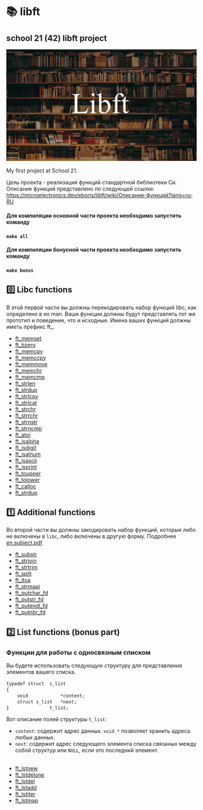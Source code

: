 # 📚 libft

## school 21 (42) libft project

<img src="./image.jpg" width=%80 height=%80>

My first project at School 21.

Цель проекта - реализация функций стандартной библиотеки Си.
Описание функций представлено по следующей ссылке:
https://microelectronics.dev/eboris/libft/wiki/Описание-функций?lang=ru-RU

#### Для компиляции основной части проекта необходимо запустить команду <br>
#### ```make all```  <br> 

#### Для компиляции бонусной части проекта необходимо запустить команду <br>
#### ```make bonus```  <br>

## 0️⃣ Libc functions

В этой первой части вы должны перекодировать набор функций libc, как определено в их man.
Ваши функции должны будут представлять тот же прототип и поведение, что и исходные.
Имена ваших функций должны иметь префикс ft_. 

* [ft_memset](/ft_memset.c)
* [ft_bzero](/ft_bzero.c)
* [ft_memcpy](/ft_memcpy.c)
* [ft_memccpy](/ft_memccpy.c)
* [ft_memmove](/ft_memmove.c)
* [ft_memchr](/ft_memchr.c)
* [ft_memcmp](/ft_memcmp.c)
* [ft_strlen](/ft_strlen.c)
* [ft_strdup](/ft_strdup.c)
* [ft_strlcpy](/ft_strlcpy.c)
* [ft_strlcat](/ft_strlcat.c)
* [ft_strchr](/ft_strchr.c)
* [ft_strrchr](/ft_strrchr.c)
* [ft_strnstr](/ft_strnstr.c)
* [ft_strncmp](/ft_strncmp.c)
* [ft_atoi](//ft_atoi.c)
* [ft_isalpha](/ft_isalpha.c)
* [ft_isdigit](/ft_isdigit.c)
* [ft_isalnum](/ft_isalnum.c)
* [ft_isascii](/ft_isascii.c)
* [ft_isprint](/ft_isprint.c)
* [ft_toupper](/ft_toupper.c)
* [ft_tolower](/ft_tolower.c)
* [ft_calloc](/ft_calloc.c)
* [ft_strdup](/ft_strdup.c)

## 1️⃣ Additional functions
Во второй части вы должны закодировать набор функций, которые либо не включены в `libc`, либо включены в другую форму.
Подробнее [en.subject.pdf](/en.subject.pdf)

* [ft_substr](/ft_substr.c)
* [ft_strjoin](/ft_strjoin.c)
* [ft_strtrim](/ft_strtrim.c)
* [ft_split](/ft_split.c)
* [ft_itoa](/ft_itoa.c)
* [ft_strmapi](/ft_strmapi.c)
* [ft_putchar_fd](/ft_putchar_fd.c)
* [ft_putstr_fd](/ft_putstr_fd.c)
* [ft_putendl_fd](/ft_putendl_fd.c)
* [ft_putnbr_fd](/ft_putnbr_fd.c)

## 2️⃣ List functions (bonus part)

### Функции для работы с односвязным списком

Вы будете использовать следующую структуру для представления элементов вашего списка.

```
typedef struct  s_list
{
    void            *content;
    struct s_list   *next;
}               t_list;
```

Вот описание полей структуры `t_list`:

- `content`: содержит адрес данных. `void *` позволяет хранить адреса любых данных.
- `next`: содержит адрес следующего элемента списка связаных между собой структур или `NULL`, если это последний элемент.</br>
  </br>
* [ft_lstnew](/ft_lstnew.c)
* [ft_lstdelone](/ft_lstdelone.c)
* [ft_lstdel](/ft_lstdel.c)
* [ft_lstadd](/ft_lstadd.c)
* [ft_lstiter](/ft_lstiter.c)
* [ft_lstmap](/ft_lstmap.c)
